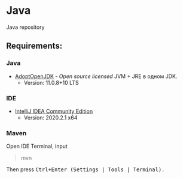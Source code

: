 # Java

Java repository

## Requirements:

### Java
* [AdoptOpenJDK](https://adoptopenjdk.net/releases.html) - *Open source licensed* JVM + JRE в одном JDK.
  *  Version: 11.0.8+10 LTS

### IDE
* [IntelliJ IDEA Community Edition](https://www.jetbrains.com/ru-ru/idea/download/)
  *  Version: 2020.2.1 x64
  
### Maven
Open IDE Terminal, input

> mvn

Then press <kbd>Ctrl+Enter<kbd> (Settings | Tools | Terminal).